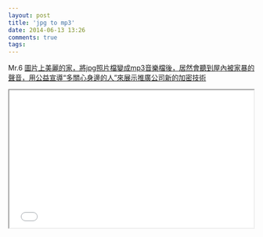 ```yaml
---
layout: post
title: 'jpg to mp3'
date: 2014-06-13 13:26
comments: true
tags: 
---
```

Mr.6 [圖片上美麗的家，將jpg照片檔變成mp3音樂檔後，居然會聽到屋內被家暴的聲音，用公益宣導“多關心身邊的人”來展示推廣公司新的加密技術](http://mr6.cc/?p=11932)

<iframe src="//player.vimeo.com/video/94503824" width="500" height="281" webkitallowfullscreen mozallowfullscreen allowfullscreen></iframe>
<br />
